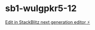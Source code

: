 # sb1-wulgpkr5-12

[Edit in StackBlitz next generation editor ⚡️](https://stackblitz.com/~/github.com/garret1U/sb1-wulgpkr5-12)